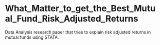 # What_Matter_to_get_the_Best_Mutual_Fund_Risk_Adjusted_Returns

Data Analysis research paper that tries to explain risk adjusted returns in mutual funds using STATA.
